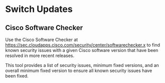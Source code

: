 # Switch Updates

## Cisco Software Checker

Use the Cisco Software Checker at https://sec.cloudapps.cisco.com/security/center/softwarechecker.x to find known security issues with a given Cisco software version that have been resolved in more recent releases.

This tool provides a list of security issues, minimum fixed versions, and an overall minimum fixed version to ensure all known security issues have been fixed.

